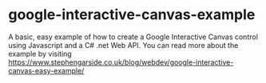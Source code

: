 # google-interactive-canvas-example
A basic, easy example of how to create a Google Interactive Canvas control using Javascript and a C# .net Web API.  You can read more about the example by visiting https://www.stephengarside.co.uk/blog/webdev/google-interactive-canvas-easy-example/
